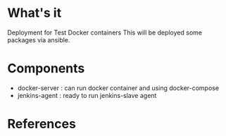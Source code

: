 # What's it
Deployment for Test Docker containers
This will be deployed some packages via ansible.

# Components
* docker-server : can run docker container and using docker-compose
* jenkins-agent : ready to run jenkins-slave agent

# References 

